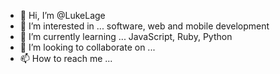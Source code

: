 - 👋 Hi, I’m @LukeLage
- 👀 I’m interested in ... software, web and mobile development 
- 🌱 I’m currently learning ... JavaScript, Ruby, Python
- 💞️ I’m looking to collaborate on ...
- 📫 How to reach me ...

<!---
LukeLage/LukeLage is a ✨ special ✨ repository because its `README.md` (this file) appears on your GitHub profile.
You can click the Preview link to take a look at your changes.
--->
